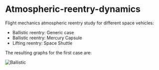 # Atmospheric-reentry-dynamics
Flight mechanics atmospheric reentry study for different space vehicles:
* Ballistic reentry: Generic case
* Ballistic reentry: Mercury Capsule
* Lifting reentry: Space Shuttle

The resulting graphs for the first case are:

![Ballistic](https://user-images.githubusercontent.com/71126768/111178073-17caca80-85ab-11eb-9862-4ef8e650926c.png)
